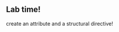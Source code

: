 <!-- .slide: data-background="url('img/lab2.jpg')" -->
<!-- .slide: class="lab" -->

## Lab time!

create an attribute and a structural directive!